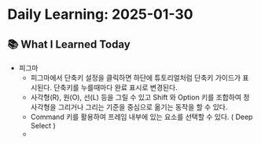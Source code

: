 # Daily Learning: 2025-01-30

## 📚 What I Learned Today
- 피그마
    - 피그마에서 단축키 설정을 클릭하면 하단에 튜토리얼처럼 단축키 가이드가 표시된다. 단축키를 누를때마다 완료 표시로 변경된다.
    - 사각형(R), 원(O), 선(L) 등을 그릴 수 있고 Shift 와 Option 키를 조합하여 정사각형을 그리거나 그리는 기준을 중심으로 옮기는 동작을 할 수 있다.
    - Command 키를 활용하여 프레임 내부에 있는 요소를 선택할 수 있다. ( Deep Select )
    -
